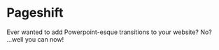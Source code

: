 Pageshift
=========

Ever wanted to add Powerpoint-esque transitions to your website? No? ...well you can now!